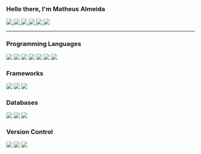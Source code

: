 ### Hello there, I'm Matheus Almeida

<a href="https://almeida-matheus.github.io/" target="_blank">
  <img src="https://img.shields.io/badge/website%20-%230077B5.svg?&style=for-the-badge&logo=circle&logoColor=white&color=1c1f1e"/>
</a>
<a href="https://www.linkedin.com/in/matheus-almeida-costa/" target="_blank">
  <img src="https://img.shields.io/badge/linkedin%20-%230077B5.svg?&style=for-the-badge&logo=linkedin&logoColor=white"/>
</a>
<a href="https://medium.com/@almeida_matheus" target="_blank">
  <img src="https://img.shields.io/badge/medium%20-%2320232a.svg?&style=for-the-badge&logo=medium&logoColor=white"/>
</a>
<a href="https://www.youtube.com/channel/UCGke88VCjj799vKSbBGW64g?view_as=subscriber" target="_blank">
  <img src="https://img.shields.io/badge/youtube%20-%23FF0000.svg?&style=for-the-badge&logo=youTube&logoColor=white"/>
</a>
<a href="https://t.me/almeidamatheus" target="_blank">
  <img src="https://img.shields.io/badge/telegram%20-%2320232a.svg?&style=for-the-badge&logo=telegram&logoColor=white&color=0088cc"/>
</a>
<a href="https://steamcommunity.com/id/shiryunk/" target="_blank">
  <img src="https://img.shields.io/badge/steam%20-%2320232a.svg?&style=for-the-badge&logo=steam&logoColor=white"/>
</a>
<br/>

---

### Programming Languages

![]("")
<img src="https://img.shields.io/badge/shell_script%20-%2300599C.svg?&style=for-the-badge&logo=gnu-bash&logoColor=white&color=1c1f1e"/>
<img src="https://img.shields.io/badge/python%20-%2314354C.svg?&style=for-the-badge&logo=python&logoColor=white&color=083d1c"/>
<img src="https://img.shields.io/badge/c%20-%2300599C.svg?&style=for-the-badge&logo=c&logoColor=white"/>
<img src="https://img.shields.io/badge/javascript%20-%23323330.svg?&style=for-the-badge&logo=javascript&logoColor=white&color=cca400"/>
<img src="https://img.shields.io/badge/html5%20-%23E34F26.svg?&style=for-the-badge&logo=html5&logoColor=white"/>
<img src="https://img.shields.io/badge/css3%20-%231572B6.svg?&style=for-the-badge&logo=css3&logoColor=white"/>

### Frameworks

![]("")
<img src="https://img.shields.io/badge/django%20-%23092E20.svg?&style=for-the-badge&logo=django&logoColor=white"/>
<img src="https://img.shields.io/badge/bootstrap%20-%23563D7C.svg?&style=for-the-badge&logo=bootstrap&logoColor=white"/>

### Databases

![]("")
<img src="https://img.shields.io/badge/mysql-%2300f.svg?&style=for-the-badge&logo=mysql&logoColor=white&color=0b4173"/>
<img src ="https://img.shields.io/badge/sqlite-%2307405e.svg?&style=for-the-badge&logo=sqlite&logoColor=white"/>

### Version Control

![]("")
<img src="https://img.shields.io/badge/github%20-%2320232a.svg?&style=for-the-badge&logo=github&logoColor=white"/>
<img src="https://img.shields.io/badge/git%20-%23F05033.svg?&style=for-the-badge&logo=git&logoColor=white"/>

<!---
### Servers
![]("")
<img src="https://img.shields.io/badge/apache%20-%23D42029.svg?&style=for-the-badge&logo=apache&logoColor=white"/>
<img src="https://img.shields.io/badge/nginx%20-%23009639.svg?&style=for-the-badge&logo=nginx&logoColor=white"/>
-->
<!---
### Hosting/SaaS
![]("")
<img src="https://img.shields.io/badge/Digital Ocean-%230167ff.svg?&style=for-the-badge&logo=digitalOcean&logoColor=white&color=0080FF"/>
<img src="https://img.shields.io/badge/AWS%20-%23FF9900.svg?&style=for-the-badge&logo=amazon-aws&logoColor=white&color=c97404"/>
-->

<!-- Resources -->
<!-- Icons: https://simpleicons.org/ -->
<!-- Icons: https://cdn.jsdelivr.net/npm/simple-icons@v3/icons/ -->
<!-- GitHub Stats: https://github.com/anuraghazra/github-readme-stats -->
<!-- Emojis: https://emojipedia.org/emoji/ -->
<!-- HTML Emojis: https://www.fileformat.info/index.htm -->
<!-- Shields: https://shields.io/ -->
<!-- Awesome GitHub Profile README: https://github.com/abhisheknaiidu/awesome-github-profile-readme -->

[telegram]: https://t.me/almeidamatheus
[website]: https://almeida-matheus.github.io/
[instagram]: https://www.instagram.com/matheuscbjr/
[linkedin]: https://www.linkedin.com/in/matheus-almeida-costa/
[steam]: https://steamcommunity.com/id/shiryunk/
[gmail]: mailto:almeidamatheus.m@gmail.com
